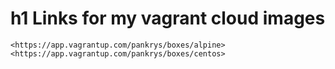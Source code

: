 h1 Links for my vagrant cloud images
============================
```
<https://app.vagrantup.com/pankrys/boxes/alpine>
<https://app.vagrantup.com/pankrys/boxes/centos>
```
